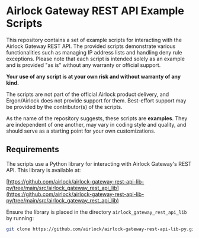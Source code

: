 # Airlock Gateway REST API Example Scripts

This repository contains a set of example scripts for interacting with the Airlock Gateway REST API. The provided scripts demonstrate various functionalities such as managing IP address lists and handling deny rule exceptions. Please note that each script is intended solely as an example and is provided "as is" without any warranty or official support.

**Your use of any script is at your own risk and without warranty of any kind.**

The scripts are not part of the official Airlock product delivery, and Ergon/Airlock does not provide support for them. Best-effort support may be provided by the contributor(s) of the scripts.

As the name of the repository suggests, these scripts are **examples**. They are independent of one another, may vary in coding style and quality, and should serve as a starting point for your own customizations.


## Requirements

The scripts use a Python library for interacting with Airlock Gateway's REST API. This library is available at:

[https://github.com/airlock/airlock-gateway-rest-api-lib-py/tree/main/src/airlock_gateway_rest_api_lib](https://github.com/airlock/airlock-gateway-rest-api-lib-py/tree/main/src/airlock_gateway_rest_api_lib)

Ensure the library is placed in the directory `airlock_gateway_rest_api_lib` by running:

```bash
git clone https://github.com/airlock/airlock-gateway-rest-api-lib-py.git airlock_gateway_rest_api_lib
